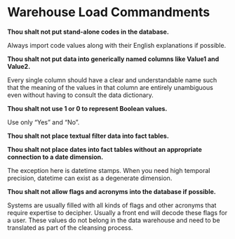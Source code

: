 # Warehouse Load Commandments



**Thou shalt not put stand-alone codes in the database.** 

Always import code values along with their English explanations if possible.

**Thou shalt not put data into generically named columns like Value1 and Value2.** 

Every single column should have a clear and understandable name such that the meaning of the values in that column are entirely unambiguous even without having to consult the data dictionary.

**Thou shalt not use 1 or 0 to represent Boolean values.** 

Use only “Yes” and “No”.

**Thou shalt not place textual filter data into fact tables.**

**Thou shalt not place dates into fact tables without an appropriate connection to a date dimension.**

The exception here is datetime stamps. When you need high temporal precision, datetime can exist as a degenerate dimension.

**Thou shalt not allow flags and acronyms into the database if possible.** 

Systems are usually filled with all kinds of flags and other acronyms that require expertise to decipher. Usually a front end will decode these flags for a user. These values do not belong in the data warehouse and need to be translated as part of the cleansing process.

